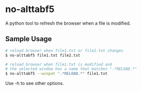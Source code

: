# no-alttabf5
A python tool to refresh the browser when a file is modified.

## Sample Usage
```bash
# reload browser when file1.txt or file2.txt changes
$ no-alttabf5 file1.txt file2.txt

# reload browser when file1.txt is modified and
# the selected window has a name that matches ".*RELOAD.*"
$ no-alttabf5 --winpat ".*RELOAD.*" file1.txt

```
Use -h to see other options.
